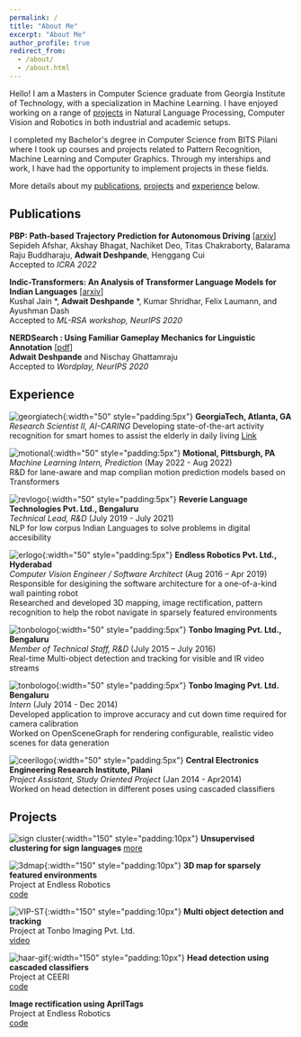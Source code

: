 ```yaml
---
permalink: /
title: "About Me"
excerpt: "About Me"
author_profile: true
redirect_from:
  - /about/
  - /about.html
---
```


Hello!
I am a Masters in Computer Science graduate from Georgia Institute of Technology, with a specialization in Machine Learning. I have enjoyed working on a range of [projects](#projects) in Natural Language Processing, Computer Vision and Robotics in both industrial and academic setups.

I completed my Bachelor's degree in Computer Science from BITS Pilani where I took up courses and projects related to Pattern Recognition, Machine Learning and Computer Graphics. Through my interships and work, I have had the opportunity to implement projects in these fields. 

More details about my [publications](#publications), [projects](#projects) and [experience](#experience) below.

## Publications
__PBP: Path-based Trajectory Prediction for Autonomous Driving__ [[arxiv](https://arxiv.org/abs/2309.03750)]\
Sepideh Afshar, Akshay Bhagat, Nachiket Deo, Titas Chakraborty, Balarama Raju Buddharaju, **Adwait Deshpande**, Henggang Cui\
Accepted to *ICRA 2022*

__Indic-Transformers: An Analysis of Transformer Language Models for Indian Languages__ [[arxiv](https://arxiv.org/abs/2011.02323)]\
Kushal Jain \*, **Adwait Deshpande** \*, Kumar Shridhar, Felix Laumann, and Ayushman Dash\
Accepted to *ML-RSA workshop, NeurIPS 2020*

__NERDSearch : Using Familiar Gameplay Mechanics for Linguistic Annotation__ [[pdf](https://wordplay-workshop.github.io/wordplay2020/pdfs/15.pdf)]\
**Adwait Deshpande** and Nischay Ghattamraju\
Accepted to *Wordplay, NeurIPS 2020*

## Experience
![georgiatech](../assets/img/gt.ico){:width="50" style="padding:5px"} **GeorgiaTech, Atlanta, GA**  
_Research Scientist II, AI-CARING_
Developing state-of-the-art activity recognition for smart homes to assist the elderly in daily living
[Link](https://www.ai-caring.org/)

![motional](../assets/img/motional.ico){:width="50" style="padding:5px"} **Motional, Pittsburgh, PA**  
_Machine Learning Intern, Prediction_ (May 2022 - Aug 2022)  
R&D for lane-aware and map complian motion prediction models based on Transformers

![revlogo](../assets/img/revico.jpeg){:width="50" style="padding:5px"} **Reverie Language Technologies Pvt. Ltd., Bengaluru**  
*Technical Lead, R&D* (July 2019 - July 2021)  
NLP for low corpus Indian Languages to solve problems in digital accesibility

![erlogo](../assets/img/er_logo.png){:width="50" style="padding:5px"} **Endless Robotics Pvt. Ltd., Hyderabad**   
*Computer Vision Engineer / Software Architect* (Aug 2016 – Apr 2019)   
Responsible for desigining the software architecture for a one-of-a-kind wall painting robot   
Researched and developed 3D mapping, image rectification, pattern recognition to help the robot navigate
in sparsely featured environments

![tonbologo](../assets/img/tonbo.png){:width="50" style="padding:5px"} **Tonbo Imaging Pvt. Ltd., Bengaluru**   
*Member of Technical Staff, R&D* (July 2015 – July 2016)  
Real-time Multi-object detection and tracking for visible and IR video streams

![tonbologo](../assets/img/tonbo.png){:width="50" style="padding:5px"} **Tonbo Imaging Pvt. Ltd. Bengaluru**  
*Intern* (July 2014 - Dec 2014)   
Developed application to improve accuracy and cut down time required for camera calibration  
Worked on OpenSceneGraph for rendering configurable, realistic video scenes for data generation  

![ceerilogo](../assets/img/ceeri.png){:width="50" style="padding:5px"} **Central Electronics Engineering Research Institute, Pilani**  
*Project Assistant, Study Oriented Project* (Jan 2014 - Apr2014)  
Worked on head detection in different poses using cascaded classifiers

## Projects
![sign cluster](../assets/img/cluster.gif){:width="150" style="padding:10px"}
**Unsupervised clustering for sign languages** [more](https://github.com/aoxolotl/slr)  

![3dmap](../assets/img/map.gif){:width="150" style="padding:10px"} **3D map for sparsely featured environments**  
Project at Endless Robotics    
[code](https://github.com/aoxolotl/slam)  
  
![VIP-ST](../assets/img/tonbo1.png){:width="150" style="padding:10px"}
**Multi object detection and tracking**  
Project at Tonbo Imaging Pvt. Ltd.  
[video](https://www.youtube.com/watch?list=PLSstQfZmdaXExyIMN6VM_w0KRleB8weVS&v=Ih7xU9-zGDE)
  
![haar-gif](../assets/img/haar.gif){:width="150" style="padding:10px"}
**Head detection using cascaded classifiers**  
Project at CEERI   
[code](https://github.com/aoxolotl/head-detector)  

**Image rectification using AprilTags**  
Project at Endless Robotics  
[code](https://github.com/aoxolotl/apriltag_warp)

